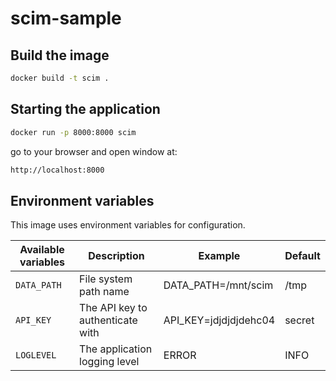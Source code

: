 # scim-sample

## Build the image

```bash
docker build -t scim .
```

## Starting the application

```bash
docker run -p 8000:8000 scim
```

go to your browser and open window at:

```bash
http://localhost:8000
```

## Environment variables

This image uses environment variables for configuration.

| Available variables | Description                      | Example               | Default |
| ------------------- | -------------------------------- | --------------------- | ------- |
| `DATA_PATH`         | File system path name            | DATA_PATH=/mnt/scim   | /tmp    |
| `API_KEY`           | The API key to authenticate with | API_KEY=jdjdjdjdehc04 | secret  |
| `LOGLEVEL`          | The application logging level    | ERROR                 | INFO    |
